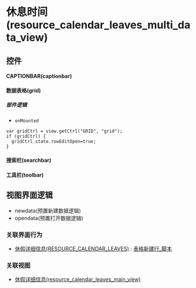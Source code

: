 # 休息时间(resource_calendar_leaves_multi_data_view)  <!-- {docsify-ignore-all} -->



## 控件
#### CAPTIONBAR(captionbar)
#### 数据表格(grid)

##### 部件逻辑
* `onMounted`
```
var gridCtrl = view.getCtrl("GRID", "grid");
if (gridCtrl) {
  gridCtrl.state.rowEditOpen=true;
}
```
#### 搜索栏(searchbar)
#### 工具栏(toolbar)

## 视图界面逻辑
  * newdata(预置新建数据逻辑)
  * opendata(预置打开数据逻辑)


### 关联界面行为
  * [休假详细信息(RESOURCE_CALENDAR_LEAVES)](module/resource/resource_calendar_leaves) : [表格新建行_脚本](module/resource/resource_calendar_leaves#界面行为)

### 关联视图
  * [休假详细信息(resource_calendar_leaves_main_view)](app/view/resource_calendar_leaves_main_view)

<script>
 const { createApp } = Vue
  createApp({
    data() {
      return {

      }
    }
  }).use(ElementPlus).mount('#app')
</script>